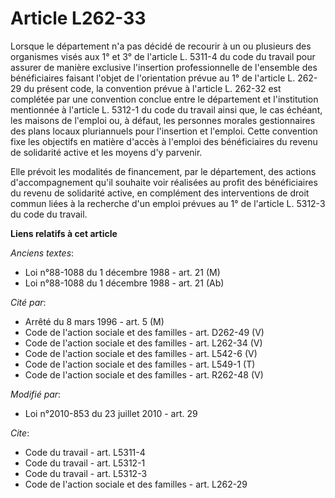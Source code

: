 # Article L262-33

Lorsque le département n'a pas décidé de recourir à un ou plusieurs des organismes visés aux 1° et 3° de l'article L. 5311-4
du code du travail pour assurer de manière exclusive l'insertion professionnelle de l'ensemble des bénéficiaires faisant
l'objet de l'orientation prévue au 1° de l'article L. 262-29 du présent code, la convention prévue à l'article L. 262-32 est
complétée par une convention conclue entre le département et l'institution mentionnée à l'article L. 5312-1 du code du
travail ainsi que, le cas échéant, les maisons de l'emploi ou, à défaut, les personnes morales gestionnaires des plans locaux
pluriannuels pour l'insertion et l'emploi. Cette convention fixe les objectifs en matière d'accès à l'emploi des
bénéficiaires du revenu de solidarité active et les moyens d'y parvenir. 

Elle prévoit les modalités de financement, par le département, des actions d'accompagnement qu'il souhaite voir réalisées au
profit des bénéficiaires du revenu de solidarité active, en complément des interventions de droit commun liées à la recherche
d'un emploi prévues au 1° de l'article L. 5312-3 du code du travail.

**Liens relatifs à cet article**

_Anciens textes_:

  - Loi n°88-1088 du 1 décembre 1988 - art. 21 (M)
  - Loi n°88-1088 du 1 décembre 1988 - art. 21 (Ab)

_Cité par_:

  - Arrêté du 8 mars 1996 - art. 5 (M)
  - Code de l'action sociale et des familles - art. D262-49 (V)
  - Code de l'action sociale et des familles - art. L262-34 (V)
  - Code de l'action sociale et des familles - art. L542-6 (V)
  - Code de l'action sociale et des familles - art. L549-1 (T)
  - Code de l'action sociale et des familles - art. R262-48 (V)

_Modifié par_:

  - Loi n°2010-853 du 23 juillet 2010 - art. 29

_Cite_:

  - Code du travail - art. L5311-4
  - Code du travail - art. L5312-1
  - Code du travail - art. L5312-3
  - Code de l'action sociale et des familles - art. L262-29
